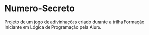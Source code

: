 # Numero-Secreto

Projeto de um jogo de adivinhações criado durante a trilha Formação Iniciante em Lógica de Programação pela Alura.
